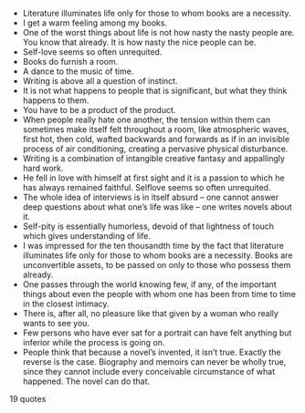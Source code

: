 - Literature illuminates life only for those to whom books are a necessity.
 - I get a warm feeling among my books.
 - One of the worst things about life is not how nasty the nasty people are. You know that already. It is how nasty the nice people can be.
 - Self-love seems so often unrequited.
 - Books do furnish a room.
 - A dance to the music of time.
 - Writing is above all a question of instinct.
 - It is not what happens to people that is significant, but what they think happens to them.
 - You have to be a product of the product.
 - When people really hate one another, the tension within them can sometimes make itself felt throughout a room, like atmospheric waves, first hot, then cold, wafted backwards and forwards as if in an invisible process of air conditioning, creating a pervasive physical disturbance.
 - Writing is a combination of intangible creative fantasy and appallingly hard work.
 - He fell in love with himself at first sight and it is a passion to which he has always remained faithful. Selflove seems so often unrequited.
 - The whole idea of interviews is in itself absurd – one cannot answer deep questions about what one’s life was like – one writes novels about it.
 - Self-pity is essentially humorless, devoid of that lightness of touch which gives understanding of life.
 - I was impressed for the ten thousandth time by the fact that literature illuminates life only for those to whom books are a necessity. Books are unconvertible assets, to be passed on only to those who possess them already.
 - One passes through the world knowing few, if any, of the important things about even the people with whom one has been from time to time in the closest intimacy.
 - There is, after all, no pleasure like that given by a woman who really wants to see you.
 - Few persons who have ever sat for a portrait can have felt anything but inferior while the process is going on.
 - People think that because a novel’s invented, it isn’t true. Exactly the reverse is the case. Biography and memoirs can never be wholly true, since they cannot include every conceivable circumstance of what happened. The novel can do that.

19 quotes